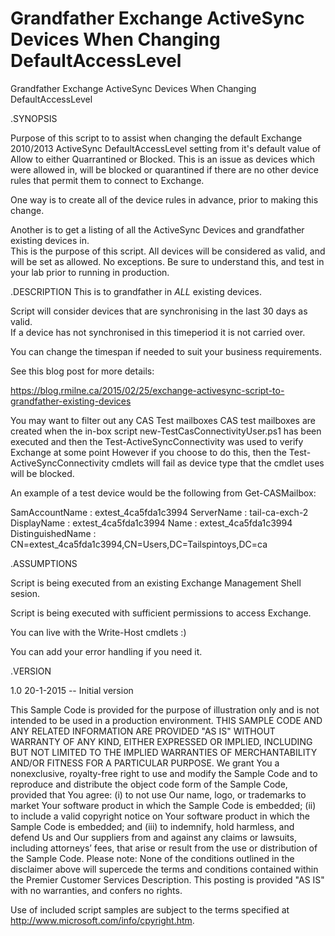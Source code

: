 # Grandfather Exchange ActiveSync Devices When Changing DefaultAccessLevel
 Grandfather Exchange ActiveSync Devices When Changing DefaultAccessLevel
 
.SYNOPSIS

Purpose of this script to to assist when changing the default Exchange 2010/2013 ActiveSync DefaultAccessLevel setting from it's default value of Allow to either Quarrantined or Blocked.
This is an issue as devices which were allowed in, will be blocked or quarantined if there are no other device rules that permit them to connect to Exchange. 

One way is to create all of the device rules in advance, prior to making this change. 

Another is to get a listing of all the ActiveSync Devices and grandfather existing devices in.  
This is the purpose of this script. All devices will be considered as valid, and will be set as allowed.  No exceptions. 
Be sure to understand this, and test in your lab prior to running in production. 

 

.DESCRIPTION
This is to grandfather in *ALL* existing devices.

Script will consider devices that are synchronising in the last 30 days as valid.  
If a device has not synchronised in this timeperiod it is not carried over.

You can change the timespan if needed to suit your business requirements. 

    
See this blog post for more details:

https://blog.rmilne.ca/2015/02/25/exchange-activesync-script-to-grandfather-existing-devices

 

You may want to filter out any CAS Test  mailboxes
CAS test mailboxes are created when the in-box script new-TestCasConnectivityUser.ps1 has been executed and then the Test-ActiveSyncConnectivity was used to verify Exchange at some point
However if you choose to do this, then the Test-ActiveSyncConnectivity cmdlets will fail as device type that the cmdlet uses will be blocked. 

An example of a test device would be the following from Get-CASMailbox:

SamAccountName    : extest_4ca5fda1c3994
ServerName        : tail-ca-exch-2
DisplayName       : extest_4ca5fda1c3994
Name              : extest_4ca5fda1c3994
DistinguishedName : CN=extest_4ca5fda1c3994,CN=Users,DC=Tailspintoys,DC=ca

 

.ASSUMPTIONS
 

Script is being executed from an existing Exchange Management Shell sesion.

Script is being executed with sufficient permissions to access Exchange.

You can live with the Write-Host cmdlets :)

You can add your error handling if you need it. 

.VERSION

 
1.0   20-1-2015 -- Initial version

   
This Sample Code is provided for the purpose of illustration only and is not intended to be used in a production environment. 
THIS SAMPLE CODE AND ANY RELATED INFORMATION ARE PROVIDED "AS IS" WITHOUT WARRANTY OF ANY KIND, EITHER EXPRESSED OR IMPLIED,
INCLUDING BUT NOT LIMITED TO THE IMPLIED WARRANTIES OF MERCHANTABILITY AND/OR FITNESS FOR A PARTICULAR PURPOSE. 
We grant You a nonexclusive, royalty-free right to use and modify the Sample Code and to reproduce and distribute the object code form of the Sample Code,
provided that You agree:
(i) to not use Our name, logo, or trademarks to market Your software product in which the Sample Code is embedded;
(ii) to include a valid copyright notice on Your software product in which the Sample Code is embedded; and
(iii) to indemnify, hold harmless, and defend Us and Our suppliers from and against any claims or lawsuits, including attorneys’ fees, that arise or result from the use or distribution of the Sample Code.
Please note: None of the conditions outlined in the disclaimer above will supercede the terms and conditions contained within the Premier Customer Services Description.
This posting is provided "AS IS" with no warranties, and confers no rights.

Use of included script samples are subject to the terms specified at http://www.microsoft.com/info/cpyright.htm.
